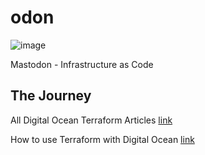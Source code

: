 # odon

![image](https://user-images.githubusercontent.com/993459/208936368-2d27ea03-5666-4d1a-a944-16274a216b69.png)

Mastodon - Infrastructure as Code


## The Journey 

All Digital Ocean Terraform Articles [link](https://www.digitalocean.com/community/tutorial_series/how-to-manage-infrastructure-with-terraform)

How to use Terraform with Digital Ocean [link](https://www.digitalocean.com/community/tutorials/how-to-use-terraform-with-digitalocean)
